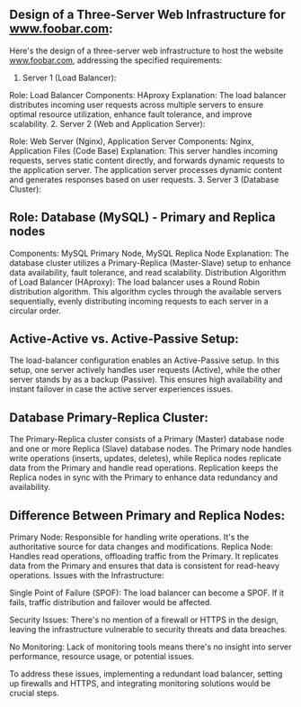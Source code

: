 ## Design of a Three-Server Web Infrastructure for www.foobar.com:

Here's the design of a three-server web infrastructure to host the website www.foobar.com, addressing the specified requirements:

1. Server 1 (Load Balancer):

Role: Load Balancer
Components: HAproxy
Explanation: The load balancer distributes incoming user requests across multiple servers to ensure optimal resource utilization, enhance fault tolerance, and improve scalability.
2. Server 2 (Web and Application Server):

Role: Web Server (Nginx), Application Server
Components: Nginx, Application Files (Code Base)
Explanation: This server handles incoming requests, serves static content directly, and forwards dynamic requests to the application server. The application server processes dynamic content and generates responses based on user requests.
3. Server 3 (Database Cluster):

## Role: Database (MySQL) - Primary and Replica nodes
Components: MySQL Primary Node, MySQL Replica Node
Explanation: The database cluster utilizes a Primary-Replica (Master-Slave) setup to enhance data availability, fault tolerance, and read scalability.
Distribution Algorithm of Load Balancer (HAproxy):
The load balancer uses a Round Robin distribution algorithm. This algorithm cycles through the available servers sequentially, evenly distributing incoming requests to each server in a circular order.

## Active-Active vs. Active-Passive Setup:
The load-balancer configuration enables an Active-Passive setup. In this setup, one server actively handles user requests (Active), while the other server stands by as a backup (Passive). This ensures high availability and instant failover in case the active server experiences issues.

## Database Primary-Replica Cluster:
The Primary-Replica cluster consists of a Primary (Master) database node and one or more Replica (Slave) database nodes. The Primary node handles write operations (inserts, updates, deletes), while Replica nodes replicate data from the Primary and handle read operations. Replication keeps the Replica nodes in sync with the Primary to enhance data redundancy and availability.

## Difference Between Primary and Replica Nodes:

Primary Node: Responsible for handling write operations. It's the authoritative source for data changes and modifications.
Replica Node: Handles read operations, offloading traffic from the Primary. It replicates data from the Primary and ensures that data is consistent for read-heavy operations.
Issues with the Infrastructure:

Single Point of Failure (SPOF): The load balancer can become a SPOF. If it fails, traffic distribution and failover would be affected.

Security Issues: There's no mention of a firewall or HTTPS in the design, leaving the infrastructure vulnerable to security threats and data breaches.

No Monitoring: Lack of monitoring tools means there's no insight into server performance, resource usage, or potential issues.

To address these issues, implementing a redundant load balancer, setting up firewalls and HTTPS, and integrating monitoring solutions would be crucial steps.
